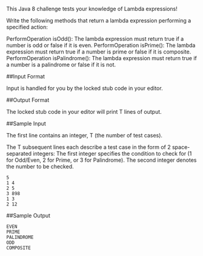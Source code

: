 This Java 8 challenge tests your knowledge of Lambda expressions!

Write the following methods that return a lambda expression performing a specified action:

PerformOperation isOdd(): The lambda expression must return true if a number is odd or false if it is even.
PerformOperation isPrime(): The lambda expression must return true if a number is prime or false if it is composite.
PerformOperation isPalindrome(): The lambda expression must return true if a number is a palindrome or false if it is not.

##Input Format

Input is handled for you by the locked stub code in your editor.

##Output Format

The locked stub code in your editor will print T lines of output.

##Sample Input

The first line contains an integer, T (the number of test cases).

The T subsequent lines each describe a test case in the form of 2 space-separated integers:
The first integer specifies the condition to check for (1 for Odd/Even, 2 for Prime, or 3 for Palindrome). The second integer denotes the number to be checked.
```
5
1 4
2 5
3 898
1 3
2 12
```
##Sample Output
```
EVEN
PRIME
PALINDROME
ODD
COMPOSITE
```